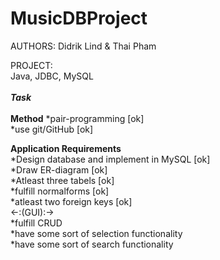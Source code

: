 # MusicDBProject<br>
AUTHORS: Didrik Lind & Thai Pham<br>

PROJECT:<br>
Java, JDBC, MySQL<br>
<br>
*******Task*******
<br>
<br>
**Method**
*pair-programming [ok] <br>
*use git/GitHub [ok] <br>

**Application Requirements**<br>
*Design database and implement in MySQL [ok] <br>
*Draw ER-diagram [ok] <br>
*Atleast three tabels [ok] <br>
*fulfill normalforms [ok] <br>
*atleast two foreign keys [ok] <br>
<-:(GUI):-> <br>
*fulfill CRUD <br>
*have some sort of selection functionality <br>
*have some sort of search functionality
